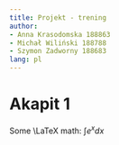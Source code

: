 ```yaml
---
title: Projekt - trening
author:
- Anna Krasodomska 188863
- Michał Wiliński 188788
- Szymon Zadworny 188683
lang: pl
---
```


# Akapit 1
Some \LaTeX math: $\int e^x dx$

